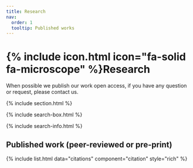 ```yaml
---
title: Research
nav:
  order: 1
  tooltip: Published works
---
```


# {% include icon.html icon="fa-solid fa-microscope" %}Research

When possible we publish our work open access, if you have any question or request, please contact us.

{% include section.html %}


{% include search-box.html %}

{% include search-info.html %}

## Published work (peer-reviewed or pre-print)

{% include list.html data="citations" component="citation" style="rich" %}

